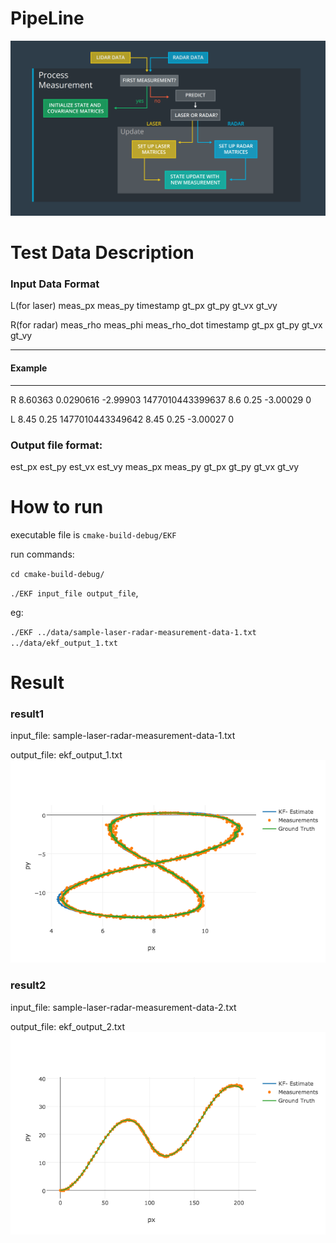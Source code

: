 # PipeLine
![pipeline](./imgs/sensor_fusion.png)

# Test Data Description
### Input Data Format
L(for laser) meas_px meas_py timestamp gt_px gt_py gt_vx gt_vy

R(for radar) meas_rho meas_phi meas_rho_dot timestamp gt_px gt_py gt_vx gt_vy

---
#### Example
---
R	8.60363	0.0290616	-2.99903	1477010443399637	8.6	0.25	-3.00029	0

L	8.45	0.25	1477010443349642	8.45	0.25	-3.00027	0 

### Output file format:
est_px est_py est_vx est_vy meas_px meas_py gt_px gt_py gt_vx gt_vy

# How to run
executable file is `cmake-build-debug/EKF`

run commands:

`cd cmake-build-debug/`

`./EKF input_file output_file`,

 eg:

`./EKF ../data/sample-laser-radar-measurement-data-1.txt ../data/ekf_output_1.txt
`


# Result
### result1
input_file: sample-laser-radar-measurement-data-1.txt 

output_file: ekf_output_1.txt
![result1](./imgs/ekf_output_1.png)

### result2
input_file: sample-laser-radar-measurement-data-2.txt 

output_file: ekf_output_2.txt
![result1](./imgs/ekf_output_2.png)
